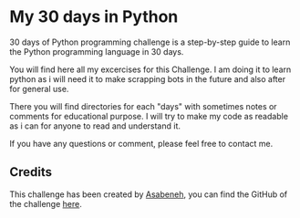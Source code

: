 # My 30 days in Python

30 days of Python programming challenge is a step-by-step guide to learn the Python programming language in 30 days.

You will find here all my excercises for this Challenge. I am doing it to learn python as i will need it to make scrapping bots in the future and also after for general use.

There you will find directories for each "days" with sometimes notes or comments for educational purpose. I will try to make my code as readable as i can for anyone to read and understand it.

If you have any questions or comment, please feel free to contact me.

## Credits

This challenge has been created by [Asabeneh](https://github.com/Asabeneh), you can find the GitHub of the challenge [here](https://github.com/Asabeneh/30-Days-Of-Python).
